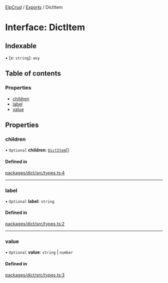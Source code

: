 [ElpCrud](../README.md) / [Exports](../modules.md) / DictItem

# Interface: DictItem

## Indexable

▪ [x: `string`]: `any`

## Table of contents

### Properties

- [children](dictitem.md#children)
- [label](dictitem.md#label)
- [value](dictitem.md#value)

## Properties

### children

• `Optional` **children**: [`DictItem`](dictitem.md)[]

#### Defined in

[packages/dict/src/types.ts:4](https://github.com/SoulLyoko/elp-crud/blob/5f79ebc/packages/dict/src/types.ts#L4)

___

### label

• `Optional` **label**: `string`

#### Defined in

[packages/dict/src/types.ts:2](https://github.com/SoulLyoko/elp-crud/blob/5f79ebc/packages/dict/src/types.ts#L2)

___

### value

• `Optional` **value**: `string` \| `number`

#### Defined in

[packages/dict/src/types.ts:3](https://github.com/SoulLyoko/elp-crud/blob/5f79ebc/packages/dict/src/types.ts#L3)
